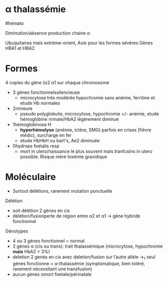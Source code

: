 # α thalassémie
#hémato 


Diminution/absence production chaine α 

Ubuquitaires mais extrème-orient, Asie pour les formes sévères 
Gènes HBA1 et HBA2 


# Formes


4 copies du gène (α2 α1 sur chaque chromosome
- 3 gènes fonctionnelssilencieuse 
    - microcytose très modérée hypochromie sans anémie, ferritine et etude Hb normales 
- 2mineure 
    - pseudo polyglobulie, microcytose, hypochromie +/- anémie, etude hémoglobine nrmale/HbA2 légèrement diminué 
- 1hémoglobinose H 
    - **hyperhémolyse** (anémie, ictère, SMG) parfois en crises (fièvre médic), surcharge en fer 
    - etude HbHbH ou bart's, Ae2 diminuée 
- 0hydrops foetalis resp 
    - mort in utero/naissance le plus souvent mais tranfusins in utero possible. Risque mère toxémie gravidique 


# Moléculaire


- Surtout délétions, rarement mutation ponctuelle 

Délétion 

- soit délétion 2 gènes en cis 
- délétion/fusionperte de région entre α2 et α1 -> gène hybride fonctionnel 

Génotypes 

- 4 ou 3 gènes fonctionnel = normal 
- 2 gènes α (cis ou trans): trait thalassémique (microcytose, hypochromie **mais** HbA2 < 3%) 
- deletion 2 genès en cis avec deletion/fusion sur l’autre allèle -><sub>1</sub> seul gènes fonctionne = α-thalassémie (symptomatique, bien toléré, rarement nécessitant une transfusion) 
- aucun gènes αmort foetale/périnatale 
